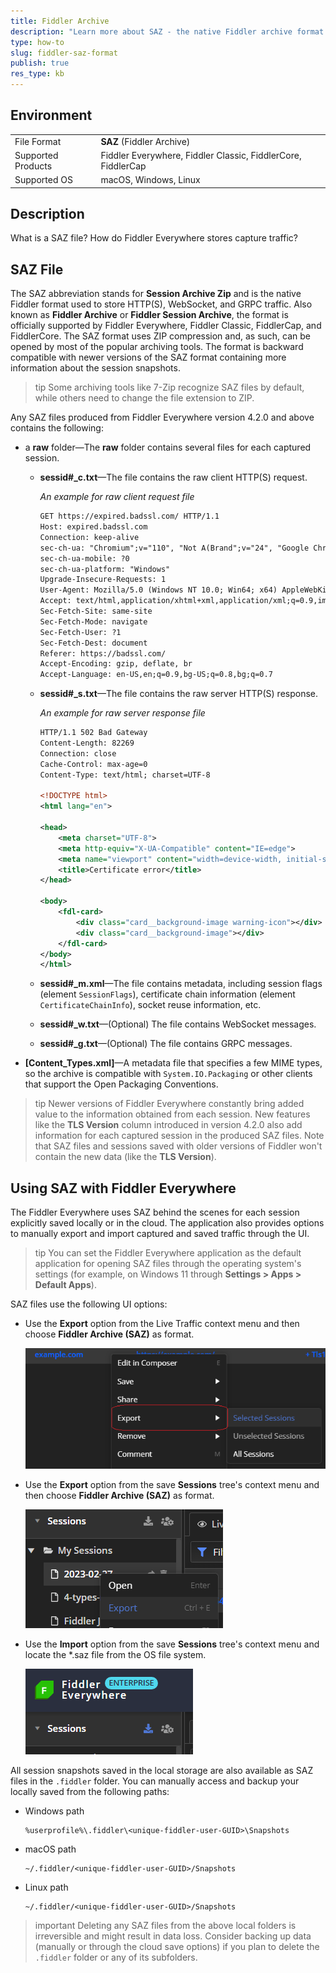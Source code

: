 ```yaml
---
title: Fiddler Archive
description: "Learn more about SAZ - the native Fiddler archive format for saving captured HTTP(S) traffic."
type: how-to
slug: fiddler-saz-format
publish: true
res_type: kb
---
```


## Environment

|   |   |
|---|---|
| File Format | **SAZ** (Fiddler Archive) |
| Supported Products | Fiddler Everywhere, Fiddler Classic, FiddlerCore,  FiddlerCap |
| Supported OS | macOS, Windows, Linux |

## Description

What is a SAZ file? How do Fiddler Everywhere stores capture traffic?


## SAZ File

The SAZ abbreviation stands for **Session Archive Zip** and is the native Fiddler format used to store HTTP(S), WebSocket, and GRPC traffic. Also known as **Fiddler Archive** or **Fiddler Session Archive**, the format is officially supported by Fiddler Everywhere, Fiddler Classic, FiddlerCap, and FiddlerCore. The SAZ format uses ZIP compression and, as such, can be opened by most of the popular archiving tools. The format is backward compatible with newer versions of the SAZ format containing more information about the session snapshots.

>tip Some archiving tools like 7-Zip recognize SAZ files by default, while others need to change the file extension to ZIP.

Any SAZ files produced from Fiddler Everywhere version 4.2.0 and above contains the following:

* a **raw** folder&mdash;The **raw** folder contains several files for each captured session.

    * **sessid#_c.txt**&mdash;The file contains the raw client HTTP(S) request.

        _An example for raw client request file_
        ```txt
        GET https://expired.badssl.com/ HTTP/1.1
        Host: expired.badssl.com
        Connection: keep-alive
        sec-ch-ua: "Chromium";v="110", "Not A(Brand";v="24", "Google Chrome";v="110"
        sec-ch-ua-mobile: ?0
        sec-ch-ua-platform: "Windows"
        Upgrade-Insecure-Requests: 1
        User-Agent: Mozilla/5.0 (Windows NT 10.0; Win64; x64) AppleWebKit/537.36 (KHTML, like Gecko) Chrome/110.0.0.0 Safari/537.36
        Accept: text/html,application/xhtml+xml,application/xml;q=0.9,image/avif,image/webp,image/apng,*/*;q=0.8,application/signed-exchange;v=b3;q=0.7
        Sec-Fetch-Site: same-site
        Sec-Fetch-Mode: navigate
        Sec-Fetch-User: ?1
        Sec-Fetch-Dest: document
        Referer: https://badssl.com/
        Accept-Encoding: gzip, deflate, br
        Accept-Language: en-US,en;q=0.9,bg-US;q=0.8,bg;q=0.7
        ```

    * **sessid#_s.txt**&mdash;The file contains the raw server HTTP(S) response.

        _An example for raw server response file_
        ```xml
        HTTP/1.1 502 Bad Gateway
        Content-Length: 82269
        Connection: close
        Cache-Control: max-age=0
        Content-Type: text/html; charset=UTF-8

        <!DOCTYPE html>
        <html lang="en">

        <head>
            <meta charset="UTF-8">
            <meta http-equiv="X-UA-Compatible" content="IE=edge">
            <meta name="viewport" content="width=device-width, initial-scale=1.0">
            <title>Certificate error</title>
        </head>

        <body>
            <fdl-card>
                <div class="card__background-image warning-icon"></div>
                <div class="card__background-image"></div>
            </fdl-card>
        </body>
        </html>
        ```

    * **sessid#_m.xml**&mdash;The file contains metadata, including session flags (element `SessionFlags`), certificate chain information (element `CertificateChainInfo`), socket reuse information, etc.

    * **sessid#_w.txt**&mdash;(Optional) The file contains WebSocket messages.

    * **sessid#_g.txt**&mdash;(Optional) The file contains GRPC messages.

* **[Content_Types.xml]**&mdash;A metadata file that specifies a few MIME types, so the archive is compatible with `System.IO.Packaging` or other clients that support the Open Packaging Conventions.

>tip Newer versions of Fiddler Everywhere constantly bring added value to the information obtained from each session. New features like the **TLS Version** column introduced in version 4.2.0 also add information for each captured session in the produced SAZ files. Note that SAZ files and sessions saved with older versions of Fiddler won't contain the new data (like the **TLS Version**).

## Using SAZ with Fiddler Everywhere

The Fiddler Everywhere uses SAZ behind the scenes for each session explicitly saved locally or in the cloud. The application also provides options to manually export and import captured and saved traffic through the UI. 

>tip You can set the Fiddler Everywhere application as the default application for opening SAZ files through the operating system's settings (for example, on Windows 11 through **Settings > Apps > Default Apps**).

 SAZ files use the following UI options:

- Use the **Export** option from the Live Traffic context menu and then choose **Fiddler Archive (SAZ)** as format.

    ![Export SAZ from Live Traffic](../images/kb/saz/saz-export-live-traffic.png)

- Use the **Export** option from the save **Sessions** tree's context menu and then choose **Fiddler Archive (SAZ)** as format.

    ![Export SAZ from Lthe saved Sessions list](../images/kb/saz/saz-export-saved-sessions.png)

- Use the **Import** option from the save **Sessions** tree's context menu and locate the *.saz file from the OS file system.   

    ![Import SAZ into the **Sesssions** list](../images/kb/saz/saz-import-saved-sessions.png)

All session snapshots saved in the local storage are also available as SAZ files in the `.fiddler` folder. You can manually access and backup your locally saved from the following paths:

* Windows path
    ```curl
    %userprofile%\.fiddler\<unique-fiddler-user-GUID>\Snapshots
    ```

* macOS path

    ```curl
    ~/.fiddler/<unique-fiddler-user-GUID>/Snapshots
    ```

* Linux path

    ```curl
    ~/.fiddler/<unique-fiddler-user-GUID>/Snapshots
    ```

>important Deleting any SAZ files from the above local folders is irreversible and might result in data loss. Consider backing up data (manually or through the cloud save options) if you plan to delete the `.fiddler` folder or any of its subfolders.